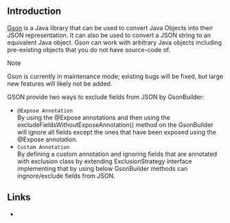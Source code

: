 ## Introduction

[Gson](https://github.com/google/gson) is a Java library that can be used to convert Java Objects into their JSON representation. It can also be used to convert a JSON string to an equivalent Java object. Gson can work with arbitrary Java objects including pre-existing objects that you do not have source-code of.

> [!Note]
> 
> Gson is currently in maintenance mode; existing bugs will be fixed, but large new features will likely not be added.


GSON provide two ways to exclude fields from JSON by GsonBuilder:

- `@Expose Annotation`</br>
  By using the @Expose annotations and then using the excludeFieldsWithoutExposeAnnotation() method on the GsonBuilder will ignore all fields except the ones that have been exposed using the @Expose annotation.
- `Custom Annotation`</br>
  By defining a custom annotation and ignoring fields that are annotated with exclusion class by extending ExclusionStrategy interface implementing that by using below GsonBuilder methods can ingnore/exclude fields from JSON.





## Links

-
